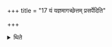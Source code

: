 +++
title = "17 यं यज्ञमागच्छेत्तम् प्रसर्पेदिति"

+++

<details><summary>थिते</summary>

यं यज्ञमागच्छेत्तं प्रसर्पेदिति प्रसर्पकाणां विज्ञायते १७
</details>
